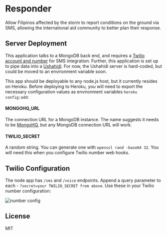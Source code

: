 # Responder

Allow Filipinos affected by the storm to report conditions on the ground via SMS, allowing the international aid community to better plan their response.

## Server Deployment

This application talks to a MongoDB back end, and requires a [Twilio account and number](http://www.twilio.com) for SMS integration.  Further, this application is set up to pipe data into a [Ushahidi](http://ushahidi.com/).  For now, the Ushahidi server is hard-coded, but could be moved to an environment variable soon.

This app should be deployable to any node.js host, but it currently resides on Heroku.  Before deploying to Heroku, you will need to export the necessary configuration values as environment variables `heroku config:add`:

#### MONGOHQ_URL
The connection URL for a MongoDB instance.  The name suggests it needs to be [MongoHQ](http://www.mongohq.com), but any MongoDB connection URL will work.

#### TWILIO_SECRET
A random string.  You can generate one with `openssl rand -base64 32`.  You will need this when you configure Twilio number web hooks.

## Twilio Configuration
The node app has `/sms` and `/voice` endpoints.  Append a query parameter to each - `?secret=your TWILIO_SECRET from above`.  Use these in your Twilio number configuration:

![number config](http://demo.kevinwhinnery.com/upload/Phone_Number_Haiyan_Report_Test_%7C_Dashboard_%7C_Twilio-20131119-140406.png)

## License

MIT
